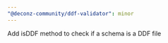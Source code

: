```yaml
---
"@deconz-community/ddf-validator": minor
---
```


Add isDDF method to check if a schema is a DDF file
